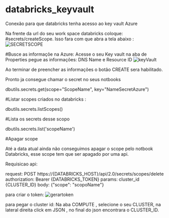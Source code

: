 # databricks_keyvault
Conexão para que databricks tenha acesso ao key vault Azure 

Na frente da url do seu work space databricks coloque: #secrets/createScope. Isso fara com que abra a tela abaixo : 
![SECRETSCOPE](https://github.com/gabrielabrag/databricks_keyvault/assets/108342265/e0931505-8026-4727-b66a-0371a9b977a7)

#Busce as informaçõe na Azure: 
Acesse o seu Key vault na aba de Properties pegue as informações: DNS Name e Resource ID
![keyVault](https://github.com/gabrielabrag/databricks_keyvault/assets/108342265/d6d0358e-9708-4b5d-a834-6f42f808e641)



Ao terminar de preencher as informações o botão CREATE sera habilitado. 

Pronto ja consegue chamar o secret no seus notbooks 

dbutils.secrets.get(scope="ScopeName", key="NameSecretAzure")

#Listar scopes criados no databricks :

dbutils.secrets.listScopes()

#Lista os secrets desse scopo 

dbutils.secrets.list('scopeName')

#Apagar scope 

Até a data atual ainda não conseguimos apagar o scope pelo notbook Databricks, esse scope tem que ser apagado por uma api. 

Requisicao api: 

request: POST https://{DATABRICKS_HOST}/api/2.0/secrets/scopes/delete
authorization: Bearer {DATABRICKS_TOKEN}
params: cluster_id {CLUSTER_ID}
body: {"scope": "scopoName"}



para criar o token: 
![gerartoken](https://github.com/gabrielabrag/databricks_keyvault/assets/108342265/4d884c83-ccfb-4096-8bd6-197ba65d634f)

para pegar o cluster id: 
Na aba COMPUTE , selecione o seu CLUSTER, na lateral direita click em JSON , no final do json encontrara o CLUSTER_ID.



